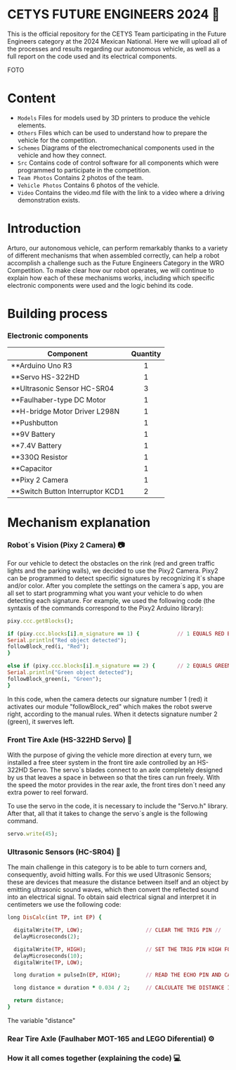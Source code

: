 # CETYS FUTURE ENGINEERS 2024 🤖
This is the official repository for the CETYS Team participating in the Future Engineers category at the 2024 Mexican National. Here we will upload all of the processes and results regarding our autonomous vehicle, as well as a full report on the code used and its electrical components.

FOTO

# Content
* `Models` Files for models used by 3D printers to produce the vehicle elements.
* `Others` Files which can be used to understand how to prepare the vehicle for the competition. 
* `Schemes` Diagrams of the electromechanical components used in the vehicle and how they connect.
* `Src` Contains code of control software for all components which were programmed to participate in the competition.
* `Team Photos` Contains 2 photos of the team.
* `Vehicle Photos` Contains 6 photos of the vehicle.
* `Video` Contains the video.md file with the link to a video where a driving demonstration exists.

# Introduction
Arturo, our autonomous vehicle, can perform remarkably thanks to a variety of different mechanisms that when assembled correctly, can help a robot accomplish a challenge such as the Future Engineers Category in the WRO Competition. To make clear how our robot operates, we will continue to explain how each of these mechanisms works, including which specific electronic components were used and the logic behind its code.

# Building process

### Electronic components
|             Component            |    Quantity    |
| -------------------------------- |     :---:      |
| **Arduino Uno R3                 |       1        |
| **Servo HS-322HD                 |       1        |
| **Ultrasonic Sensor HC-SR04      |       3        |      
| **Faulhaber-type DC Motor        |       1        |
| **H-bridge Motor Driver L298N    |       1        |
| **Pushbutton                     |       1        |
| **9V Battery                     |       1        |
| **7.4V Battery                   |       1        |
| **330Ω Resistor                  |       1        |
| **Capacitor                      |       1        |
| **Pixy 2 Camera                  |       1        |
| **Switch Button Interruptor KCD1 |       2        |

# Mechanism explanation

### Robot´s Vision (Pixy 2 Camera) 📷
  For our vehicle to detect the obstacles on the rink (red and green traffic lights and the parking walls), we decided to use the Pixy2 Camera. Pixy2 can be programmed to detect specific signatures by recognizing it´s shape and/or color. After you complete the settings on the camera´s app, you are all set to start programming what you want your vehicle to do when detecting each signature. For example, we used the following code (the syntaxis of the commands correspond to the Pixy2 Arduino library):

  ```ruby
pixy.ccc.getBlocks();

if (pixy.ccc.blocks[i].m_signature == 1) {            // 1 EQUALS RED BLOCK IN OUR CAMERA CONFIGURATION //
  Serial.println("Red object detected");
  followBlock_red(i, "Red");
}

else if (pixy.ccc.blocks[i].m_signature == 2) {       // 2 EQUALS GREEN BLOCK IN OUT CAMERA CONFIGURATION //
  Serial.println("Green object detected");
  followBlock_green(i, "Green");
}  
  ```
In this code, when the camera detects our signature number 1 (red) it activates our module "followBlock_red" which makes the robot swerve right, according to the manual rules. When it detects signature number 2 (green), it swerves left.
  
### Front Tire Axle (HS-322HD Servo) 🛞
With the purpose of giving the vehicle more direction at every turn, we installed a free steer system in the front tire axle controlled by an HS-322HD Servo. The servo´s blades connect to an axle completely designed by us that leaves a space in between so that the tires can run freely. With the speed the motor provides in the rear axle, the front tires don´t need any extra power to reel forward. 

To use the servo in the code, it is necessary to include the "Servo.h" library. After that, all that it takes to change the servo´s angle is the following command. 

```ruby
servo.write(45);
```

### Ultrasonic Sensors (HC-SR04) 📏
The main challenge in this category is to be able to turn corners and, consequently, avoid hitting walls. For this we used Ultrasonic Sensors; these are devices that measure the distance between itself and an object by emitting ultrasonic sound waves, which then convert the reflected sound into an electrical signal. To obtain said electrical signal and interpret it in centimeters we use the following code:

```ruby
long DisCalc(int TP, int EP) {

  digitalWrite(TP, LOW);                    // CLEAR THE TRIG PIN //
  delayMicroseconds(2); 

  digitalWrite(TP, HIGH);                   // SET THE TRIG PIN HIGH FOR 10 MICROSECONDS //
  delayMicroseconds(10);
  digitalWrite(TP, LOW);

  long duration = pulseIn(EP, HIGH);        // READ THE ECHO PIN AND CALCULATE THE DIRECTION //

  long distance = duration * 0.034 / 2;     // CALCULATE THE DISTANCE IN CENTIMETERS //

  return distance;
}
```
The variable "distance"

### Rear Tire Axle (Faulhaber MOT-165 and LEGO Diferential) ⚙️
### How it all comes together (explaining the code) 💻

